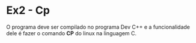 <h1>Ex2 - Cp</h1>
<p>O programa deve ser compilado no programa Dev C++ e a funcionalidade dele é fazer o comando <b>CP</b> do linux na linguagem C. </p>
